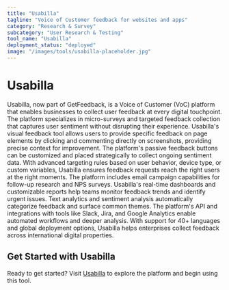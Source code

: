 ```yaml
---
title: "Usabilla"
tagline: "Voice of Customer feedback for websites and apps"
category: "Research & Survey"
subcategory: "User Research & Testing"
tool_name: "Usabilla"
deployment_status: "deployed"
image: "/images/tools/usabilla-placeholder.jpg"
---
```


# Usabilla

Usabilla, now part of GetFeedback, is a Voice of Customer (VoC) platform that enables businesses to collect user feedback at every digital touchpoint. The platform specializes in micro-surveys and targeted feedback collection that captures user sentiment without disrupting their experience. Usabilla's visual feedback tool allows users to provide specific feedback on page elements by clicking and commenting directly on screenshots, providing precise context for improvement. The platform's passive feedback buttons can be customized and placed strategically to collect ongoing sentiment data. With advanced targeting rules based on user behavior, device type, or custom variables, Usabilla ensures feedback requests reach the right users at the right moments. The platform includes email campaign capabilities for follow-up research and NPS surveys. Usabilla's real-time dashboards and customizable reports help teams monitor feedback trends and identify urgent issues. Text analytics and sentiment analysis automatically categorize feedback and surface common themes. The platform's API and integrations with tools like Slack, Jira, and Google Analytics enable automated workflows and deeper analysis. With support for 40+ languages and global deployment options, Usabilla helps enterprises collect feedback across international digital properties.
## Get Started with Usabilla

Ready to get started? Visit [Usabilla](https://usabilla.com) to explore the platform and begin using this tool.
